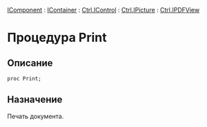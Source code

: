 ﻿---
Link: Com.Ctrl.IPDFView.@Print
---

[IComponent](topic:Com.Custom.ComClasses.IComponent.Default) :
[IContainer](topic:Com.Custom.ComClasses.IContainer.Default) :
[Ctrl.IControl](topic:Com.Custom.ComClasses.Ctrl.IControl.Default) :
[Ctrl.IPicture](topic:Com.Custom.ComClasses.Ctrl.IPicture.Default) :
[Ctrl.IPDFView](Default)

# Процедура Print

## Описание

    proc Print;

## Назначение

Печать документа.